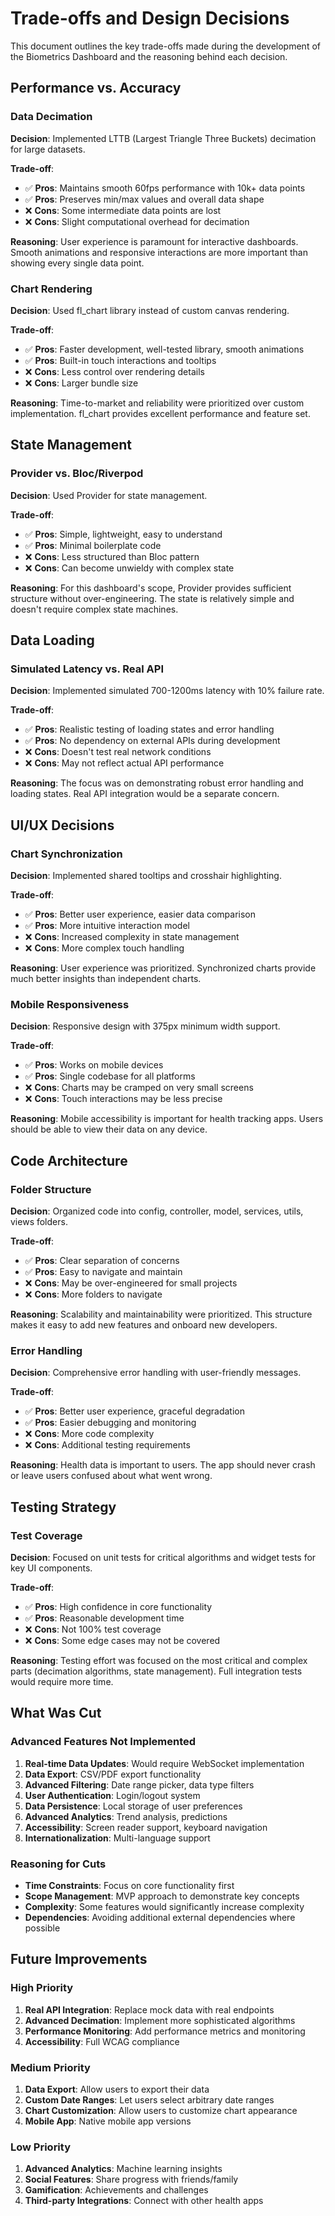 # Trade-offs and Design Decisions

This document outlines the key trade-offs made during the development of the Biometrics Dashboard and the reasoning behind each decision.

## Performance vs. Accuracy

### Data Decimation

**Decision**: Implemented LTTB (Largest Triangle Three Buckets) decimation for large datasets.

**Trade-off**:

- ✅ **Pros**: Maintains smooth 60fps performance with 10k+ data points
- ✅ **Pros**: Preserves min/max values and overall data shape
- ❌ **Cons**: Some intermediate data points are lost
- ❌ **Cons**: Slight computational overhead for decimation

**Reasoning**: User experience is paramount for interactive dashboards. Smooth animations and responsive interactions are more important than showing every single data point.

### Chart Rendering

**Decision**: Used fl_chart library instead of custom canvas rendering.

**Trade-off**:

- ✅ **Pros**: Faster development, well-tested library, smooth animations
- ✅ **Pros**: Built-in touch interactions and tooltips
- ❌ **Cons**: Less control over rendering details
- ❌ **Cons**: Larger bundle size

**Reasoning**: Time-to-market and reliability were prioritized over custom implementation. fl_chart provides excellent performance and feature set.

## State Management

### Provider vs. Bloc/Riverpod

**Decision**: Used Provider for state management.

**Trade-off**:

- ✅ **Pros**: Simple, lightweight, easy to understand
- ✅ **Pros**: Minimal boilerplate code
- ❌ **Cons**: Less structured than Bloc pattern
- ❌ **Cons**: Can become unwieldy with complex state

**Reasoning**: For this dashboard's scope, Provider provides sufficient structure without over-engineering. The state is relatively simple and doesn't require complex state machines.

## Data Loading

### Simulated Latency vs. Real API

**Decision**: Implemented simulated 700-1200ms latency with 10% failure rate.

**Trade-off**:

- ✅ **Pros**: Realistic testing of loading states and error handling
- ✅ **Pros**: No dependency on external APIs during development
- ❌ **Cons**: Doesn't test real network conditions
- ❌ **Cons**: May not reflect actual API performance

**Reasoning**: The focus was on demonstrating robust error handling and loading states. Real API integration would be a separate concern.

## UI/UX Decisions

### Chart Synchronization

**Decision**: Implemented shared tooltips and crosshair highlighting.

**Trade-off**:

- ✅ **Pros**: Better user experience, easier data comparison
- ✅ **Pros**: More intuitive interaction model
- ❌ **Cons**: Increased complexity in state management
- ❌ **Cons**: More complex touch handling

**Reasoning**: User experience was prioritized. Synchronized charts provide much better insights than independent charts.

### Mobile Responsiveness

**Decision**: Responsive design with 375px minimum width support.

**Trade-off**:

- ✅ **Pros**: Works on mobile devices
- ✅ **Pros**: Single codebase for all platforms
- ❌ **Cons**: Charts may be cramped on very small screens
- ❌ **Cons**: Touch interactions may be less precise

**Reasoning**: Mobile accessibility is important for health tracking apps. Users should be able to view their data on any device.

## Code Architecture

### Folder Structure

**Decision**: Organized code into config, controller, model, services, utils, views folders.

**Trade-off**:

- ✅ **Pros**: Clear separation of concerns
- ✅ **Pros**: Easy to navigate and maintain
- ❌ **Cons**: May be over-engineered for small projects
- ❌ **Cons**: More folders to navigate

**Reasoning**: Scalability and maintainability were prioritized. This structure makes it easy to add new features and onboard new developers.

### Error Handling

**Decision**: Comprehensive error handling with user-friendly messages.

**Trade-off**:

- ✅ **Pros**: Better user experience, graceful degradation
- ✅ **Pros**: Easier debugging and monitoring
- ❌ **Cons**: More code complexity
- ❌ **Cons**: Additional testing requirements

**Reasoning**: Health data is important to users. The app should never crash or leave users confused about what went wrong.

## Testing Strategy

### Test Coverage

**Decision**: Focused on unit tests for critical algorithms and widget tests for key UI components.

**Trade-off**:

- ✅ **Pros**: High confidence in core functionality
- ✅ **Pros**: Reasonable development time
- ❌ **Cons**: Not 100% test coverage
- ❌ **Cons**: Some edge cases may not be covered

**Reasoning**: Testing effort was focused on the most critical and complex parts (decimation algorithms, state management). Full integration tests would require more time.

## What Was Cut

### Advanced Features Not Implemented

1. **Real-time Data Updates**: Would require WebSocket implementation
2. **Data Export**: CSV/PDF export functionality
3. **Advanced Filtering**: Date range picker, data type filters
4. **User Authentication**: Login/logout system
5. **Data Persistence**: Local storage of user preferences
6. **Advanced Analytics**: Trend analysis, predictions
7. **Accessibility**: Screen reader support, keyboard navigation
8. **Internationalization**: Multi-language support

### Reasoning for Cuts

- **Time Constraints**: Focus on core functionality first
- **Scope Management**: MVP approach to demonstrate key concepts
- **Complexity**: Some features would significantly increase complexity
- **Dependencies**: Avoiding additional external dependencies where possible

## Future Improvements

### High Priority

1. **Real API Integration**: Replace mock data with real endpoints
2. **Advanced Decimation**: Implement more sophisticated algorithms
3. **Performance Monitoring**: Add performance metrics and monitoring
4. **Accessibility**: Full WCAG compliance

### Medium Priority

1. **Data Export**: Allow users to export their data
2. **Custom Date Ranges**: Let users select arbitrary date ranges
3. **Chart Customization**: Allow users to customize chart appearance
4. **Mobile App**: Native mobile app versions

### Low Priority

1. **Advanced Analytics**: Machine learning insights
2. **Social Features**: Share progress with friends/family
3. **Gamification**: Achievements and challenges
4. **Third-party Integrations**: Connect with other health apps
